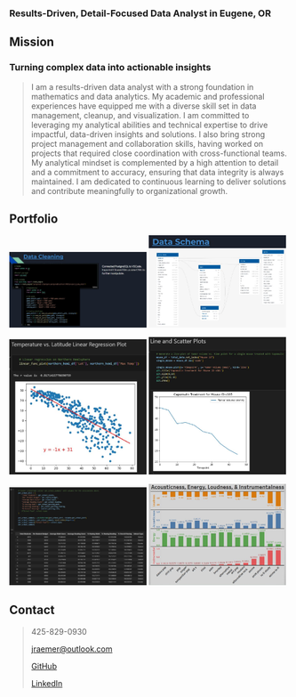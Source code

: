 ### Results-Driven, Detail-Focused Data Analyst in Eugene, OR

## Mission
### Turning complex data into actionable insights
> I am a results-driven data analyst with a strong foundation in mathematics and data analytics. My academic and professional experiences have equipped me with a diverse skill set in data management, cleanup, and visualization. I am committed to leveraging my analytical abilities and technical expertise to drive impactful, data-driven insights and solutions. I also bring strong project management and collaboration skills, having worked on projects that required close coordination with cross-functional teams. My analytical mindset is complemented by a high attention to detail and a commitment to accuracy, ensuring that data integrity is always maintained. I am dedicated to continuous learning to deliver solutions and contribute meaningfully to organizational growth.

## Portfolio

<p>
  <img src="Data_Cleaning_SQL_Python.JPG" width="49%" />
  <img src="SQL_Table_Schema.JPG" width="49%" />
</p>
<p>
  <img src="Linear_Regression.JPG" width="49%" />
  <img src="Line_Plot_Python.JPG" width="49%" />
</p>
<p>
  <img src="Python_Dict.JPG" width="49%" />
  <img  src="Tableau_Music.JPG" width="49%" />
</p>

## Contact
> 425-829-0930
> 
> jraemer@outlook.com
> 
> [GitHub](https://github.com/JerricaRaemer)
> 
> [LinkedIn](https://www.linkedin.com/in/jerrica-raemer/)
